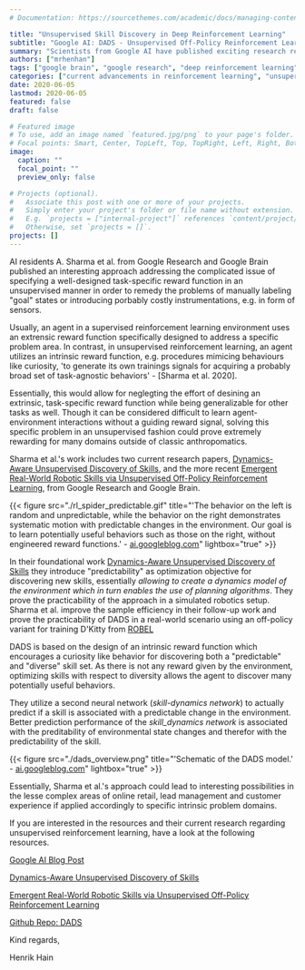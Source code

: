 ```yaml
---
# Documentation: https://sourcethemes.com/academic/docs/managing-content/

title: "Unsupervised Skill Discovery in Deep Reinforcement Learning"
subtitle: "Google AI: DADS - Unsupervised Off-Policy Reinforcement Learning for Skill Discovery"
summary: "Scientists from Google AI have published exciting research regarding unsupervised skill discovery in deep reinforcement learning. Essentially it will be possible to utilize unsupervised learning methods to learn model dynamics and promising skills in an unsupervised, model-free reinforcement learning enviroment, subsequently enabling to use model-based planning methods in model-free reinforcement learning setups."
authors: ["mrhenhan"]
tags: ["google brain", "google research", "deep reinforcement learning", "deep learning", "model based reinforcement learning", "planning in reinforcement learning", "DADS"]
categories: ["current advancements in reinforcement learning", "unsupervised machine learning", "research"]
date: 2020-06-05
lastmod: 2020-06-05
featured: false
draft: false

# Featured image
# To use, add an image named `featured.jpg/png` to your page's folder.
# Focal points: Smart, Center, TopLeft, Top, TopRight, Left, Right, BottomLeft, Bottom, BottomRight.
image:
  caption: ""
  focal_point: ""
  preview_only: false

# Projects (optional).
#   Associate this post with one or more of your projects.
#   Simply enter your project's folder or file name without extension.
#   E.g. `projects = ["internal-project"]` references `content/project/deep-learning/index.md`.
#   Otherwise, set `projects = []`.
projects: []
---
```

AI residents A. Sharma et al. from Google Research and Google Brain published an interesting approach addressing the complicated issue of specifying a well-designed task-specific reward function in an unsupervised manner in order to remedy the problems of manually labeling "goal" states or introducing porbably costly instrumentations, e.g. in form of sensors.

Usually, an agent in a supervised reinforcement learning environment uses an extrensic reward function specifically designed to address a specific problem area. In contrast, in unsupervised reinforcement learning, an agent utilizes an intrinsic reward function, e.g. procedures mimicing behaviours like curiosity, 'to generate its own trainings signals for acquiring a probably broad set of task-agnostic behaviors' - [Sharma et al. 2020].

Essentially, this would allow for neglegting the effort of desining an extrinsic, task-specific reward function while being generalizable for other tasks as well. Though it can be considered difficult to learn agent-environment interactions without a guiding reward signal, solving this specific problem in an unsupervised fashion could prove extremely rewarding for many domains outside of classic anthropomatics.

Sharma et al.'s work includes two current research papers, [Dynamics-Aware Unsupervised Discovery of Skills](https://arxiv.org/abs/1907.01657), and the more recent [Emergent Real-World Robotic Skills via Unsupervised Off-Policy Reinforcement Learning](https://arxiv.org/abs/2004.12974), from Google Research and Google Brain.

{{< figure src="./rl_spider_predictable.gif" title="'The behavior on the left is random and unpredictable, while the behavior on the right demonstrates systematic motion with predictable changes in the environment. Our goal is to learn potentially useful behaviors such as those on the right, without engineered reward functions.' - [ai.googleblog.com]( https://ai.googleblog.com/2020/05/dads-unsupervised-reinforcement.html)" lightbox="true" >}}

In their foundational work [Dynamics-Aware Unsupervised Discovery of Skills](https://arxiv.org/abs/1907.01657) they introduce "predictability" as optimization objective for discovering new skills, essentially _allowing to create a dynamics model of the environment which in turn enables the use of planning algorithms_. They prove the practicability of the approach in a simulated robotics setup. Sharma et al. improve the sample efficiency in their follow-up work and prove the practicability of DADS in a real-world scenario using an off-policy variant for training D'Kitty from [ROBEL](https://sites.google.com/view/roboticsbenchmarks/)

DADS is based on the design of an intrinsic reward function which encourages a curiosity like behavior for discovering both a "predictable" and "diverse" skill set. As there is not any reward given by the environment, optimizing skills with respect to diversity allows the agent to discover many potentially useful behaviors.

They utilize a second neural network (_skill-dynamics network_) to actually predict if a skill is associated with a predictable change in the environment. Better prediction performance of the _skill_dynamics network_ is associated with the preditability of environmental state changes and therefor with the predictability of the skill.

{{< figure src="./dads_overview.png" title="'Schematic of the DADS model.' - [ai.googleblog.com]( https://ai.googleblog.com/2020/05/dads-unsupervised-reinforcement.html)" lightbox="true" >}}

Essentially, Sharma et al.'s approach could lead to interesting possibilities in the lesse complex areas of online retail, lead management and customer experience if applied accordingly to specific intrinsic problem domains.

If you are interested in the resources and their current research regarding unsupervised reinforcement learning, have a look at the following resources.

[Google AI Blog Post](https://ai.googleblog.com/2020/05/dads-unsupervised-reinforcement.html)

[Dynamics-Aware Unsupervised Discovery of Skills](https://arxiv.org/abs/1907.01657)

[Emergent Real-World Robotic Skills via Unsupervised Off-Policy Reinforcement Learning](https://arxiv.org/abs/2004.12974)

[Github Repo: DADS](https://github.com/google-research/dads)


Kind regards,

Henrik Hain

